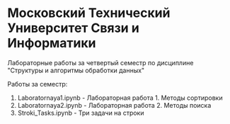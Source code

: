# Московский Технический Университет Связи и Информатики
Лабораторные работы за четвертый семестр по дисциплине "Структуры и алгоритмы обработки данных"

Работы за семестр: 
1) Laboratornaya1.ipynb - Лабораторная работа 1. Методы сортировки
2) Laboratornaya2.ipynb - Лабораторная работа 2. Методы поиска
3) Stroki_Tasks.ipynb - Три задачи на строки
